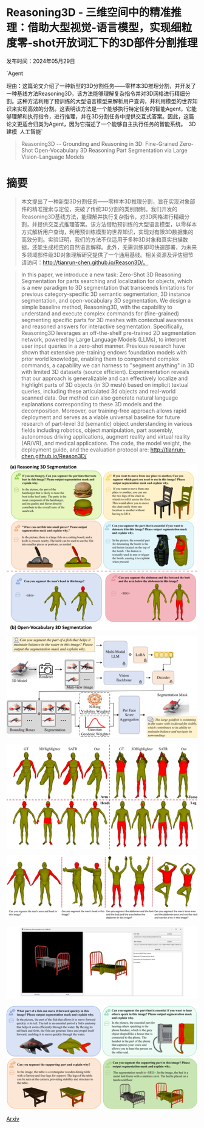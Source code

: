 # Reasoning3D - 三维空间中的精准推理：借助大型视觉-语言模型，实现细粒度零-shot开放词汇下的3D部件分割推理

发布时间：2024年05月29日

`Agent

理由：这篇论文介绍了一种新型的3D分割任务——零样本3D推理分割，并开发了一种基线方法Reasoning3D，该方法能够理解复杂指令并对3D网格进行精细分割。这种方法利用了预训练的大型语言模型来解析用户查询，并利用模型的世界知识来实现高效的分割。这表明该方法是一个能够执行特定任务的智能Agent，它能够理解和执行指令，进行推理，并在3D分割任务中提供交互式答案。因此，这篇论文更适合归类为Agent，因为它描述了一个能够自主执行任务的智能系统。` `3D建模` `人工智能`

> Reasoning3D -- Grounding and Reasoning in 3D: Fine-Grained Zero-Shot Open-Vocabulary 3D Reasoning Part Segmentation via Large Vision-Language Models

# 摘要

> 本文提出了一种新型3D分割任务——零样本3D推理分割，旨在实现对象部件的精准搜索与定位，突破了传统3D分割的类别限制。我们开发的Reasoning3D基线方法，能理解并执行复杂指令，对3D网格进行精细分割，并提供交互式推理答案。该方法借助预训练的大型语言模型，以零样本方式解析用户查询，利用预训练模型的世界知识，实现对有限3D数据集的高效分割。实验证明，我们的方法不仅适用于多种3D对象和真实扫描数据，还能生成相应的自然语言解释。此外，无需训练即可快速部署，为未来多领域部件级3D对象理解研究提供了一个通用基线。相关资源及评估细节请访问：http://tianrun-chen.github.io/Reason3D/。

> In this paper, we introduce a new task: Zero-Shot 3D Reasoning Segmentation for parts searching and localization for objects, which is a new paradigm to 3D segmentation that transcends limitations for previous category-specific 3D semantic segmentation, 3D instance segmentation, and open-vocabulary 3D segmentation. We design a simple baseline method, Reasoning3D, with the capability to understand and execute complex commands for (fine-grained) segmenting specific parts for 3D meshes with contextual awareness and reasoned answers for interactive segmentation. Specifically, Reasoning3D leverages an off-the-shelf pre-trained 2D segmentation network, powered by Large Language Models (LLMs), to interpret user input queries in a zero-shot manner. Previous research have shown that extensive pre-training endows foundation models with prior world knowledge, enabling them to comprehend complex commands, a capability we can harness to "segment anything" in 3D with limited 3D datasets (source efficient). Experimentation reveals that our approach is generalizable and can effectively localize and highlight parts of 3D objects (in 3D mesh) based on implicit textual queries, including these articulated 3d objects and real-world scanned data. Our method can also generate natural language explanations corresponding to these 3D models and the decomposition. Moreover, our training-free approach allows rapid deployment and serves as a viable universal baseline for future research of part-level 3d (semantic) object understanding in various fields including robotics, object manipulation, part assembly, autonomous driving applications, augment reality and virtual reality (AR/VR), and medical applications. The code, the model weight, the deployment guide, and the evaluation protocol are: http://tianrun-chen.github.io/Reason3D/

![Reasoning3D - 三维空间中的精准推理：借助大型视觉-语言模型，实现细粒度零-shot开放词汇下的3D部件分割推理](../../../paper_images/2405.19326/x1.png)

![Reasoning3D - 三维空间中的精准推理：借助大型视觉-语言模型，实现细粒度零-shot开放词汇下的3D部件分割推理](../../../paper_images/2405.19326/x2.png)

![Reasoning3D - 三维空间中的精准推理：借助大型视觉-语言模型，实现细粒度零-shot开放词汇下的3D部件分割推理](../../../paper_images/2405.19326/x3.png)

![Reasoning3D - 三维空间中的精准推理：借助大型视觉-语言模型，实现细粒度零-shot开放词汇下的3D部件分割推理](../../../paper_images/2405.19326/x4.png)

![Reasoning3D - 三维空间中的精准推理：借助大型视觉-语言模型，实现细粒度零-shot开放词汇下的3D部件分割推理](../../../paper_images/2405.19326/x5.png)

![Reasoning3D - 三维空间中的精准推理：借助大型视觉-语言模型，实现细粒度零-shot开放词汇下的3D部件分割推理](../../../paper_images/2405.19326/x6.png)

[Arxiv](https://arxiv.org/abs/2405.19326)